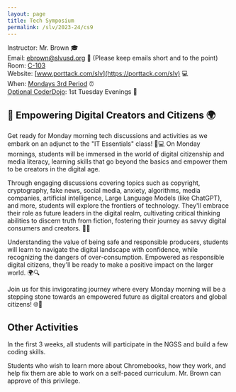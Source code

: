 ```yaml
---
layout: page
title: Tech Symposium
permalink: /slv/2023-24/cs9
---
```

Instructor: Mr. Brown 🎓
<br>
Email: [ebrown@slvusd.org](mailto:ebrown@slvusd.org) 📧 (Please keep emails short and to the point)
<br>
Room: [C-103](/docs/assets/images/SLVHSCampusmap.pdf)
<br>
Website: [www.porttack.com/slv](https://porttack.com/slv) 💻
<br>
When: [Mondays 3rd Period](https://4.files.edl.io/cc47/08/02/23/003111-2f5a833f-44e2-4f38-99ff-07bf15ec51e7.pdf) ⏰
<br>
[Optional CoderDojo](/slv/2023-24/coderdojo): 1st Tuesday Evenings 🌙

## 🚀 Empowering Digital Creators and Citizens 🌍

Get ready for Monday morning tech discussions and activities as we embark on an  adjunct to the "IT Essentials" class! 🚀💻 On Monday mornings, students will be immersed in the world of digital citizenship and media literacy, learning skills that go beyond the basics and empower them to be creators in the digital age.

Through engaging discussions covering topics such as copyright, cryptography, fake news, social media, anxiety, algorithms, media companies, artificial intelligence, Large Language Models (like ChatGPT), and more, students will explore the frontiers of technology. They'll embrace their role as future leaders in the digital realm, cultivating critical thinking abilities to discern truth from fiction, fostering their journey as savvy digital consumers and creators. 💬💡

Understanding the value of being safe and responsible producers, students will learn to navigate the digital landscape with confidence, while recognizing the dangers of over-consumption. Empowered as responsible digital citizens, they'll be ready to make a positive impact on the larger world. 🌍🔍

Join us for this invigorating journey where every Monday morning will be a stepping stone towards an empowered future as digital creators and global citizens! 🌐🌟

## Other Activities

In the first 3 weeks, all students will participate in the NGSS and build a few coding skills.

Students who wish to learn more about Chromebooks, how they work, and help fix them are able to work on a self-paced curriculum. Mr. Brown can approve of this privilege.




